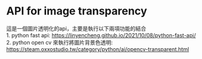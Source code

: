 # API for image transparency

這是一個圖片透明化的api，主要是執行以下兩項功能的結合   
    1. python fast api: https://linyencheng.github.io/2021/10/08/python-fast-api/  
    2. python open cv 來執行將圖片背景色透明: https://steam.oxxostudio.tw/category/python/ai/opencv-transparent.html  